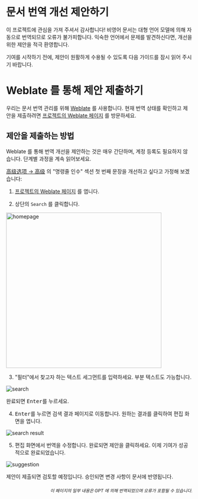 # 문서 번역 개선 제안하기

이 프로젝트에 관심을 가져 주셔서 감사합니다! 비영어 문서는 대형 언어 모델에 의해 자동으로 번역되므로 오류가 불가피합니다. 익숙한 언어에서 문제를 발견하신다면, 개선을 위한 제안을 적극 환영합니다.

기여를 시작하기 전에, 제안이 원활하게 수용될 수 있도록 다음 가이드를 잠시 읽어 주시기 바랍니다.

# Weblate 를 통해 제안 제출하기

우리는 문서 번역 관리를 위해 [Weblate](https://weblate.org/) 를 사용합니다. 현재 번역 상태를 확인하고 제안을 제출하려면 [프로젝트의 Weblate 페이지](https://hosted.weblate.org/projects/pdfmathtranslate-next/) 를 방문하세요.

## 제안을 제출하는 방법

Weblate 를 통해 번역 개선을 제안하는 것은 매우 간단하며, 계정 등록도 필요하지 않습니다. 단계별 과정을 계속 읽어보세요.

[高级选项 → 高级](docs/en/advanced/advanced.md) 의 "명령줄 인수" 섹션 첫 번째 문장을 개선하고 싶다고 가정해 보겠습니다:

1. [프로젝트의 Weblate 페이지](https://hosted.weblate.org/projects/pdfmathtranslate-next/) 를 엽니다.

2. 상단의 `Search` 를 클릭합니다.

<img src="./../../images/weblate/homepage.png" width="420px" alt="homepage"/>

3. "필터"에서 찾고자 하는 텍스트 세그먼트를 입력하세요. 부분 텍스트도 가능합니다.

<img src="./../../images/weblate/search.png" alt="search"/>

완료되면 <kbd>Enter</kbd>를 누르세요.

4. <kbd>Enter</kbd>를 누르면 검색 결과 페이지로 이동합니다. 원하는 결과를 클릭하여 편집 화면을 엽니다.

<img src="./../../images/weblate/search-result.png" alt="search result"/>

5. 편집 화면에서 번역을 수정합니다. 완료되면 <kbd>제안</kbd>을 클릭하세요. 이제 기여가 성공적으로 완료되었습니다.

<img src="./../../images/weblate/suggestion.png" alt="suggestion"/>

제안이 제출되면 검토할 예정입니다. 승인되면 변경 사항이 문서에 반영됩니다.

<div align="right"> 
<h6><small>이 페이지의 일부 내용은 GPT 에 의해 번역되었으며 오류가 포함될 수 있습니다.</small></h6>